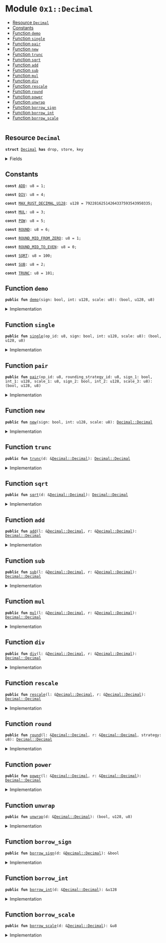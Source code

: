 
<a name="0x1_Decimal"></a>

# Module `0x1::Decimal`



-  [Resource `Decimal`](#0x1_Decimal_Decimal)
-  [Constants](#@Constants_0)
-  [Function `demo`](#0x1_Decimal_demo)
-  [Function `single`](#0x1_Decimal_single)
-  [Function `pair`](#0x1_Decimal_pair)
-  [Function `new`](#0x1_Decimal_new)
-  [Function `trunc`](#0x1_Decimal_trunc)
-  [Function `sqrt`](#0x1_Decimal_sqrt)
-  [Function `add`](#0x1_Decimal_add)
-  [Function `sub`](#0x1_Decimal_sub)
-  [Function `mul`](#0x1_Decimal_mul)
-  [Function `div`](#0x1_Decimal_div)
-  [Function `rescale`](#0x1_Decimal_rescale)
-  [Function `round`](#0x1_Decimal_round)
-  [Function `power`](#0x1_Decimal_power)
-  [Function `unwrap`](#0x1_Decimal_unwrap)
-  [Function `borrow_sign`](#0x1_Decimal_borrow_sign)
-  [Function `borrow_int`](#0x1_Decimal_borrow_int)
-  [Function `borrow_scale`](#0x1_Decimal_borrow_scale)


<pre><code></code></pre>



<a name="0x1_Decimal_Decimal"></a>

## Resource `Decimal`



<pre><code><b>struct</b> <a href="Decimal.md#0x1_Decimal">Decimal</a> <b>has</b> drop, store, key
</code></pre>



<details>
<summary>Fields</summary>


<dl>
<dt>
<code>sign: bool</code>
</dt>
<dd>

</dd>
<dt>
<code>int: u128</code>
</dt>
<dd>

</dd>
<dt>
<code>scale: u8</code>
</dt>
<dd>

</dd>
</dl>


</details>

<a name="@Constants_0"></a>

## Constants


<a name="0x1_Decimal_ADD"></a>



<pre><code><b>const</b> <a href="Decimal.md#0x1_Decimal_ADD">ADD</a>: u8 = 1;
</code></pre>



<a name="0x1_Decimal_DIV"></a>



<pre><code><b>const</b> <a href="Decimal.md#0x1_Decimal_DIV">DIV</a>: u8 = 4;
</code></pre>



<a name="0x1_Decimal_MAX_RUST_DECIMAL_U128"></a>



<pre><code><b>const</b> <a href="Decimal.md#0x1_Decimal_MAX_RUST_DECIMAL_U128">MAX_RUST_DECIMAL_U128</a>: u128 = 79228162514264337593543950335;
</code></pre>



<a name="0x1_Decimal_MUL"></a>



<pre><code><b>const</b> <a href="Decimal.md#0x1_Decimal_MUL">MUL</a>: u8 = 3;
</code></pre>



<a name="0x1_Decimal_POW"></a>



<pre><code><b>const</b> <a href="Decimal.md#0x1_Decimal_POW">POW</a>: u8 = 5;
</code></pre>



<a name="0x1_Decimal_ROUND"></a>



<pre><code><b>const</b> <a href="Decimal.md#0x1_Decimal_ROUND">ROUND</a>: u8 = 6;
</code></pre>



<a name="0x1_Decimal_ROUND_MID_FROM_ZERO"></a>



<pre><code><b>const</b> <a href="Decimal.md#0x1_Decimal_ROUND_MID_FROM_ZERO">ROUND_MID_FROM_ZERO</a>: u8 = 1;
</code></pre>



<a name="0x1_Decimal_ROUND_MID_TO_EVEN"></a>



<pre><code><b>const</b> <a href="Decimal.md#0x1_Decimal_ROUND_MID_TO_EVEN">ROUND_MID_TO_EVEN</a>: u8 = 0;
</code></pre>



<a name="0x1_Decimal_SQRT"></a>



<pre><code><b>const</b> <a href="Decimal.md#0x1_Decimal_SQRT">SQRT</a>: u8 = 100;
</code></pre>



<a name="0x1_Decimal_SUB"></a>



<pre><code><b>const</b> <a href="Decimal.md#0x1_Decimal_SUB">SUB</a>: u8 = 2;
</code></pre>



<a name="0x1_Decimal_TRUNC"></a>



<pre><code><b>const</b> <a href="Decimal.md#0x1_Decimal_TRUNC">TRUNC</a>: u8 = 101;
</code></pre>



<a name="0x1_Decimal_demo"></a>

## Function `demo`



<pre><code><b>public</b> <b>fun</b> <a href="Decimal.md#0x1_Decimal_demo">demo</a>(sign: bool, int: u128, scale: u8): (bool, u128, u8)
</code></pre>



<details>
<summary>Implementation</summary>


<pre><code><b>native</b> <b>public</b> <b>fun</b> <a href="Decimal.md#0x1_Decimal_demo">demo</a>(sign: bool, int: u128, scale: u8): (bool, u128, u8);
</code></pre>



</details>

<a name="0x1_Decimal_single"></a>

## Function `single`



<pre><code><b>public</b> <b>fun</b> <a href="Decimal.md#0x1_Decimal_single">single</a>(op_id: u8, sign: bool, int: u128, scale: u8): (bool, u128, u8)
</code></pre>



<details>
<summary>Implementation</summary>


<pre><code><b>native</b> <b>public</b> <b>fun</b> <a href="Decimal.md#0x1_Decimal_single">single</a>(op_id: u8, sign: bool, int: u128, scale: u8): (bool, u128, u8);
</code></pre>



</details>

<a name="0x1_Decimal_pair"></a>

## Function `pair`



<pre><code><b>public</b> <b>fun</b> <a href="Decimal.md#0x1_Decimal_pair">pair</a>(op_id: u8, rounding_strategy_id: u8, sign_1: bool, int_1: u128, scale_1: u8, sign_2: bool, int_2: u128, scale_3: u8): (bool, u128, u8)
</code></pre>



<details>
<summary>Implementation</summary>


<pre><code><b>native</b> <b>public</b> <b>fun</b> <a href="Decimal.md#0x1_Decimal_pair">pair</a>(
  op_id: u8,
  rounding_strategy_id: u8,
  // left number
  sign_1: bool,
  int_1: u128,
  scale_1: u8,
  // right number
  sign_2: bool,
  int_2: u128,
  scale_3: u8
): (bool, u128, u8);
</code></pre>



</details>

<a name="0x1_Decimal_new"></a>

## Function `new`



<pre><code><b>public</b> <b>fun</b> <a href="Decimal.md#0x1_Decimal_new">new</a>(sign: bool, int: u128, scale: u8): <a href="Decimal.md#0x1_Decimal_Decimal">Decimal::Decimal</a>
</code></pre>



<details>
<summary>Implementation</summary>


<pre><code><b>public</b> <b>fun</b> <a href="Decimal.md#0x1_Decimal_new">new</a>(sign: bool, int: u128, scale: u8): <a href="Decimal.md#0x1_Decimal">Decimal</a> {

  <b>assert</b>!(int &lt; <a href="Decimal.md#0x1_Decimal_MAX_RUST_DECIMAL_U128">MAX_RUST_DECIMAL_U128</a>, 01);

  // check scale &lt; 28
  <b>assert</b>!(scale &lt; 28, 02);

  <b>return</b> <a href="Decimal.md#0x1_Decimal">Decimal</a> {
    sign: sign,
    int: int,
    scale: scale
  }
}
</code></pre>



</details>

<a name="0x1_Decimal_trunc"></a>

## Function `trunc`



<pre><code><b>public</b> <b>fun</b> <a href="Decimal.md#0x1_Decimal_trunc">trunc</a>(d: &<a href="Decimal.md#0x1_Decimal_Decimal">Decimal::Decimal</a>): <a href="Decimal.md#0x1_Decimal_Decimal">Decimal::Decimal</a>
</code></pre>



<details>
<summary>Implementation</summary>


<pre><code><b>public</b> <b>fun</b> <a href="Decimal.md#0x1_Decimal_trunc">trunc</a>(d: &<a href="Decimal.md#0x1_Decimal">Decimal</a>): <a href="Decimal.md#0x1_Decimal">Decimal</a> {
  <b>let</b> (sign, int, scale) = <a href="Decimal.md#0x1_Decimal_single">single</a>(<a href="Decimal.md#0x1_Decimal_TRUNC">TRUNC</a>, *&d.sign, *&d.int, *&d.scale);
  <b>return</b> <a href="Decimal.md#0x1_Decimal">Decimal</a> {
    sign: sign,
    int: int,
    scale: scale,
  }
}
</code></pre>



</details>

<a name="0x1_Decimal_sqrt"></a>

## Function `sqrt`



<pre><code><b>public</b> <b>fun</b> <a href="Decimal.md#0x1_Decimal_sqrt">sqrt</a>(d: &<a href="Decimal.md#0x1_Decimal_Decimal">Decimal::Decimal</a>): <a href="Decimal.md#0x1_Decimal_Decimal">Decimal::Decimal</a>
</code></pre>



<details>
<summary>Implementation</summary>


<pre><code><b>public</b> <b>fun</b> <a href="Decimal.md#0x1_Decimal_sqrt">sqrt</a>(d: &<a href="Decimal.md#0x1_Decimal">Decimal</a>): <a href="Decimal.md#0x1_Decimal">Decimal</a> {
  <b>let</b> (sign, int, scale) = <a href="Decimal.md#0x1_Decimal_single">single</a>(<a href="Decimal.md#0x1_Decimal_SQRT">SQRT</a>, *&d.sign, *&d.int, *&d.scale);
  <b>return</b> <a href="Decimal.md#0x1_Decimal">Decimal</a> {
    sign: sign,
    int: int,
    scale: scale,
  }
}
</code></pre>



</details>

<a name="0x1_Decimal_add"></a>

## Function `add`



<pre><code><b>public</b> <b>fun</b> <a href="Decimal.md#0x1_Decimal_add">add</a>(l: &<a href="Decimal.md#0x1_Decimal_Decimal">Decimal::Decimal</a>, r: &<a href="Decimal.md#0x1_Decimal_Decimal">Decimal::Decimal</a>): <a href="Decimal.md#0x1_Decimal_Decimal">Decimal::Decimal</a>
</code></pre>



<details>
<summary>Implementation</summary>


<pre><code><b>public</b> <b>fun</b> <a href="Decimal.md#0x1_Decimal_add">add</a>(l: &<a href="Decimal.md#0x1_Decimal">Decimal</a>, r: &<a href="Decimal.md#0x1_Decimal">Decimal</a>): <a href="Decimal.md#0x1_Decimal">Decimal</a> {
  <b>let</b> (sign, int, scale) = <a href="Decimal.md#0x1_Decimal_pair">pair</a>(<a href="Decimal.md#0x1_Decimal_ADD">ADD</a>, <a href="Decimal.md#0x1_Decimal_ROUND_MID_TO_EVEN">ROUND_MID_TO_EVEN</a>, *&l.sign, *&l.int, *&l.scale,  *&r.sign, *&r.int, *&r.scale);
  <b>return</b> <a href="Decimal.md#0x1_Decimal">Decimal</a> {
    sign: sign,
    int: int,
    scale: scale,
  }
}
</code></pre>



</details>

<a name="0x1_Decimal_sub"></a>

## Function `sub`



<pre><code><b>public</b> <b>fun</b> <a href="Decimal.md#0x1_Decimal_sub">sub</a>(l: &<a href="Decimal.md#0x1_Decimal_Decimal">Decimal::Decimal</a>, r: &<a href="Decimal.md#0x1_Decimal_Decimal">Decimal::Decimal</a>): <a href="Decimal.md#0x1_Decimal_Decimal">Decimal::Decimal</a>
</code></pre>



<details>
<summary>Implementation</summary>


<pre><code><b>public</b> <b>fun</b> <a href="Decimal.md#0x1_Decimal_sub">sub</a>(l: &<a href="Decimal.md#0x1_Decimal">Decimal</a>, r: &<a href="Decimal.md#0x1_Decimal">Decimal</a>): <a href="Decimal.md#0x1_Decimal">Decimal</a> {
  <b>let</b> (sign, int, scale) = <a href="Decimal.md#0x1_Decimal_pair">pair</a>(<a href="Decimal.md#0x1_Decimal_SUB">SUB</a>, <a href="Decimal.md#0x1_Decimal_ROUND_MID_TO_EVEN">ROUND_MID_TO_EVEN</a>, *&l.sign, *&l.int, *&l.scale,  *&r.sign, *&r.int, *&r.scale);
  <b>return</b> <a href="Decimal.md#0x1_Decimal">Decimal</a> {
    sign: sign,
    int: int,
    scale: scale,
  }
}
</code></pre>



</details>

<a name="0x1_Decimal_mul"></a>

## Function `mul`



<pre><code><b>public</b> <b>fun</b> <a href="Decimal.md#0x1_Decimal_mul">mul</a>(l: &<a href="Decimal.md#0x1_Decimal_Decimal">Decimal::Decimal</a>, r: &<a href="Decimal.md#0x1_Decimal_Decimal">Decimal::Decimal</a>): <a href="Decimal.md#0x1_Decimal_Decimal">Decimal::Decimal</a>
</code></pre>



<details>
<summary>Implementation</summary>


<pre><code><b>public</b> <b>fun</b> <a href="Decimal.md#0x1_Decimal_mul">mul</a>(l: &<a href="Decimal.md#0x1_Decimal">Decimal</a>, r: &<a href="Decimal.md#0x1_Decimal">Decimal</a>): <a href="Decimal.md#0x1_Decimal">Decimal</a> {
  <b>let</b> (sign, int, scale) = <a href="Decimal.md#0x1_Decimal_pair">pair</a>(<a href="Decimal.md#0x1_Decimal_MUL">MUL</a>, <a href="Decimal.md#0x1_Decimal_ROUND_MID_TO_EVEN">ROUND_MID_TO_EVEN</a>, *&l.sign, *&l.int, *&l.scale,  *&r.sign, *&r.int, *&r.scale);
  <b>return</b> <a href="Decimal.md#0x1_Decimal">Decimal</a> {
    sign: sign,
    int: int,
    scale: scale,
  }
}
</code></pre>



</details>

<a name="0x1_Decimal_div"></a>

## Function `div`



<pre><code><b>public</b> <b>fun</b> <a href="Decimal.md#0x1_Decimal_div">div</a>(l: &<a href="Decimal.md#0x1_Decimal_Decimal">Decimal::Decimal</a>, r: &<a href="Decimal.md#0x1_Decimal_Decimal">Decimal::Decimal</a>): <a href="Decimal.md#0x1_Decimal_Decimal">Decimal::Decimal</a>
</code></pre>



<details>
<summary>Implementation</summary>


<pre><code><b>public</b> <b>fun</b> <a href="Decimal.md#0x1_Decimal_div">div</a>(l: &<a href="Decimal.md#0x1_Decimal">Decimal</a>, r: &<a href="Decimal.md#0x1_Decimal">Decimal</a>): <a href="Decimal.md#0x1_Decimal">Decimal</a> {
 <b>let</b> (sign, int, scale) = <a href="Decimal.md#0x1_Decimal_pair">pair</a>(<a href="Decimal.md#0x1_Decimal_DIV">DIV</a>, <a href="Decimal.md#0x1_Decimal_ROUND_MID_TO_EVEN">ROUND_MID_TO_EVEN</a>, *&l.sign, *&l.int, *&l.scale,  *&r.sign, *&r.int, *&r.scale);
 <b>return</b> <a href="Decimal.md#0x1_Decimal">Decimal</a> {
   sign: sign,
   int: int,
   scale: scale,
 }
}
</code></pre>



</details>

<a name="0x1_Decimal_rescale"></a>

## Function `rescale`



<pre><code><b>public</b> <b>fun</b> <a href="Decimal.md#0x1_Decimal_rescale">rescale</a>(l: &<a href="Decimal.md#0x1_Decimal_Decimal">Decimal::Decimal</a>, r: &<a href="Decimal.md#0x1_Decimal_Decimal">Decimal::Decimal</a>): <a href="Decimal.md#0x1_Decimal_Decimal">Decimal::Decimal</a>
</code></pre>



<details>
<summary>Implementation</summary>


<pre><code><b>public</b> <b>fun</b> <a href="Decimal.md#0x1_Decimal_rescale">rescale</a>(l: &<a href="Decimal.md#0x1_Decimal">Decimal</a>, r: &<a href="Decimal.md#0x1_Decimal">Decimal</a>): <a href="Decimal.md#0x1_Decimal">Decimal</a> {
  <b>let</b> (sign, int, scale) = <a href="Decimal.md#0x1_Decimal_pair">pair</a>(0, <a href="Decimal.md#0x1_Decimal_ROUND_MID_TO_EVEN">ROUND_MID_TO_EVEN</a>, *&l.sign, *&l.int, *&l.scale,  *&r.sign, *&r.int, *&r.scale);
  <b>return</b> <a href="Decimal.md#0x1_Decimal">Decimal</a> {
    sign: sign,
    int: int,
    scale: scale,
  }
}
</code></pre>



</details>

<a name="0x1_Decimal_round"></a>

## Function `round`



<pre><code><b>public</b> <b>fun</b> <a href="Decimal.md#0x1_Decimal_round">round</a>(l: &<a href="Decimal.md#0x1_Decimal_Decimal">Decimal::Decimal</a>, r: &<a href="Decimal.md#0x1_Decimal_Decimal">Decimal::Decimal</a>, strategy: u8): <a href="Decimal.md#0x1_Decimal_Decimal">Decimal::Decimal</a>
</code></pre>



<details>
<summary>Implementation</summary>


<pre><code><b>public</b> <b>fun</b> <a href="Decimal.md#0x1_Decimal_round">round</a>(l: &<a href="Decimal.md#0x1_Decimal">Decimal</a>, r: &<a href="Decimal.md#0x1_Decimal">Decimal</a>, strategy: u8): <a href="Decimal.md#0x1_Decimal">Decimal</a> {
  <b>let</b> (sign, int, scale) = <a href="Decimal.md#0x1_Decimal_pair">pair</a>(<a href="Decimal.md#0x1_Decimal_ROUND">ROUND</a>, strategy, *&l.sign, *&l.int, *&l.scale,  *&r.sign, *&r.int, *&r.scale);
  <b>return</b> <a href="Decimal.md#0x1_Decimal">Decimal</a> {
    sign: sign,
    int: int,
    scale: scale,
  }
}
</code></pre>



</details>

<a name="0x1_Decimal_power"></a>

## Function `power`



<pre><code><b>public</b> <b>fun</b> <a href="Decimal.md#0x1_Decimal_power">power</a>(l: &<a href="Decimal.md#0x1_Decimal_Decimal">Decimal::Decimal</a>, r: &<a href="Decimal.md#0x1_Decimal_Decimal">Decimal::Decimal</a>): <a href="Decimal.md#0x1_Decimal_Decimal">Decimal::Decimal</a>
</code></pre>



<details>
<summary>Implementation</summary>


<pre><code><b>public</b> <b>fun</b> <a href="Decimal.md#0x1_Decimal_power">power</a>(l: &<a href="Decimal.md#0x1_Decimal">Decimal</a>, r: &<a href="Decimal.md#0x1_Decimal">Decimal</a>): <a href="Decimal.md#0x1_Decimal">Decimal</a> {
  <b>let</b> (sign, int, scale) = <a href="Decimal.md#0x1_Decimal_pair">pair</a>(<a href="Decimal.md#0x1_Decimal_POW">POW</a>, <a href="Decimal.md#0x1_Decimal_ROUND_MID_TO_EVEN">ROUND_MID_TO_EVEN</a>, *&l.sign, *&l.int, *&l.scale,  *&r.sign, *&r.int, *&r.scale);
  <b>return</b> <a href="Decimal.md#0x1_Decimal">Decimal</a> {
    sign: sign,
    int: int,
    scale: scale,
  }
}
</code></pre>



</details>

<a name="0x1_Decimal_unwrap"></a>

## Function `unwrap`



<pre><code><b>public</b> <b>fun</b> <a href="Decimal.md#0x1_Decimal_unwrap">unwrap</a>(d: &<a href="Decimal.md#0x1_Decimal_Decimal">Decimal::Decimal</a>): (bool, u128, u8)
</code></pre>



<details>
<summary>Implementation</summary>


<pre><code><b>public</b> <b>fun</b> <a href="Decimal.md#0x1_Decimal_unwrap">unwrap</a>(d: &<a href="Decimal.md#0x1_Decimal">Decimal</a>): (bool, u128, u8) {
  <b>return</b> (*&d.sign, *&d.int, *&d.scale)
}
</code></pre>



</details>

<a name="0x1_Decimal_borrow_sign"></a>

## Function `borrow_sign`



<pre><code><b>public</b> <b>fun</b> <a href="Decimal.md#0x1_Decimal_borrow_sign">borrow_sign</a>(d: &<a href="Decimal.md#0x1_Decimal_Decimal">Decimal::Decimal</a>): &bool
</code></pre>



<details>
<summary>Implementation</summary>


<pre><code><b>public</b> <b>fun</b> <a href="Decimal.md#0x1_Decimal_borrow_sign">borrow_sign</a>(d: &<a href="Decimal.md#0x1_Decimal">Decimal</a>): &bool {
  <b>return</b> &d.sign
}
</code></pre>



</details>

<a name="0x1_Decimal_borrow_int"></a>

## Function `borrow_int`



<pre><code><b>public</b> <b>fun</b> <a href="Decimal.md#0x1_Decimal_borrow_int">borrow_int</a>(d: &<a href="Decimal.md#0x1_Decimal_Decimal">Decimal::Decimal</a>): &u128
</code></pre>



<details>
<summary>Implementation</summary>


<pre><code><b>public</b> <b>fun</b> <a href="Decimal.md#0x1_Decimal_borrow_int">borrow_int</a>(d: &<a href="Decimal.md#0x1_Decimal">Decimal</a>): &u128 {
  <b>return</b> &d.int
}
</code></pre>



</details>

<a name="0x1_Decimal_borrow_scale"></a>

## Function `borrow_scale`



<pre><code><b>public</b> <b>fun</b> <a href="Decimal.md#0x1_Decimal_borrow_scale">borrow_scale</a>(d: &<a href="Decimal.md#0x1_Decimal_Decimal">Decimal::Decimal</a>): &u8
</code></pre>



<details>
<summary>Implementation</summary>


<pre><code><b>public</b> <b>fun</b> <a href="Decimal.md#0x1_Decimal_borrow_scale">borrow_scale</a>(d: &<a href="Decimal.md#0x1_Decimal">Decimal</a>): &u8 {
  <b>return</b> &d.scale
}
</code></pre>



</details>
